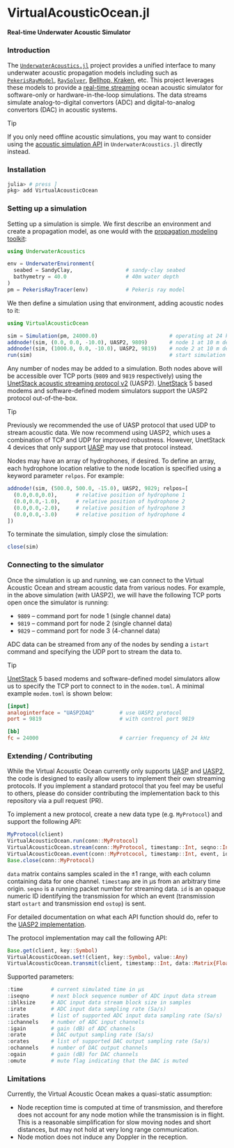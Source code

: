 # VirtualAcousticOcean.jl
**Real-time Underwater Acoustic Simulator**

### Introduction

The [`UnderwaterAcoustics.jl`](https://github.com/org-arl/UnderwaterAcoustics.jl) project provides a unified interface to many underwater acoustic propagation models including such as [`PekerisRayModel`](https://org-arl.github.io/UnderwaterAcoustics.jl/stable/pm_pekeris.html), [`RaySolver`](https://github.com/org-arl/AcousticRayTracers.jl), [Bellhop, Kraken](https://github.com/org-arl/AcousticsToolbox.jl), etc. This project leverages these models to provide a <u>real-time streaming</u> ocean acoustic simulator for software-only or hardware-in-the-loop simulations. The data streams simulate analog-to-digital convertors (ADC) and digital-to-analog convertors (DAC) in acoustic systems.

> [!TIP]
If you only need offline acoustic simulations, you may want to consider using the [acoustic simulation API](https://org-arl.github.io/UnderwaterAcoustics.jl/quickstart.html#channel-modeling) in `UnderwaterAcoustics.jl` directly instead.

### Installation

```julia
julia> # press ]
pkg> add VirtualAcousticOcean
```

### Setting up a simulation

Setting up a simulation is simple. We first describe an environment and create a propagation model, as one would with the [propagation modeling toolkit](https://org-arl.github.io/UnderwaterAcoustics.jl/stable/pm_basic.html):
```julia
using UnderwaterAcoustics

env = UnderwaterEnvironment(
  seabed = SandyClay,                 # sandy-clay seabed
  bathymetry = 40.0                   # 40m water depth
)
pm = PekerisRayTracer(env)            # Pekeris ray model
```

We then define a simulation using that environment, adding acoustic nodes to it:
```julia
using VirtualAcousticOcean

sim = Simulation(pm, 24000.0)                       # operating at 24 kHz nominal frequency
addnode!(sim, (0.0, 0.0, -10.0), UASP2, 9809)       # node 1 at 10 m depth
addnode!(sim, (1000.0, 0.0, -10.0), UASP2, 9819)    # node 2 at 10 m depth, 1 km away
run(sim)                                            # start simulation (non-blocking)
```
Any number of nodes may be added to a simulation. Both nodes above will be accessible over TCP ports (`9809` and `9819` respectively) using the [UnetStack acoustic streaming protocol v2](./docs/uasp2-protocol.md) (UASP2). [UnetStack](http://www.unetstack.net) 5 based modems and software-defined modem simulators support the UASP2 protocol out-of-the-box.

> [!TIP]
Previously we recommended the use of UASP protocol that used UDP to stream acoustic data. We now recommend using UASP2, which uses a combination of TCP and UDP for improved robustness. However, UnetStack 4 devices that only support [UASP](./docs/uasp-protocol.md) may use that protocol instead.

Nodes may have an array of hydrophones, if desired. To define an array, each hydrophone location relative to the node location is specified using a keyword parameter `relpos`. For example:
```julia
addnode!(sim, (500.0, 500.0, -15.0), UASP2, 9829; relpos=[
  (0.0,0.0,0.0),      # relative position of hydrophone 1
  (0.0,0.0,-1.0),     # relative position of hydrophone 2
  (0.0,0.0,-2.0),     # relative position of hydrophone 3
  (0.0,0.0,-3.0)      # relative position of hydrophone 4
])
```
To terminate the simulation, simply close the simulation:
```julia
close(sim)
```

### Connecting to the simulator

Once the simulation is up and running, we can connect to the Virtual Acoustic Ocean and stream acoustic data from various nodes. For example, in the above simulation (with UASP2), we will have the following TCP ports open once the simulator is running:
- `9809` – command port for node 1 (single channel data)
- `9819` – command port for node 2 (single channel data)
- `9829` – command port for node 3 (4-channel data)

ADC data can be streamed from any of the nodes by sending a `istart` command and specifying the UDP port to stream the data to.

> [!TIP]
[UnetStack](www.unetstack.net) 5 based modems and software-defined model simulators allow us to specify the TCP port to connect to in the `modem.toml`. A minimal example `modem.toml` is shown below:

```toml
[input]
analoginterface = "UASP2DAQ"        # use UASP2 protocol
port = 9819                         # with control port 9819

[bb]
fc = 24000                          # carrier frequency of 24 kHz
```

### Extending / Contributing

While the Virtual Acoustic Ocean currently only supports [UASP](./docs/uasp-protocol.md) and [UASP2](./docs/uasp2-protocol.md), the code is designed to easily allow users to implement their own streaming protocols. If you implement a standard protocol that you feel may be useful to others, please do consider contributing the implementation back to this repository via a pull request (PR).

To implement a new protocol, create a new data type (e.g. `MyProtocol`) and support the following API:
```julia
MyProtocol(client)
VirtualAcousticOcean.run(conn::MyProtocol)
VirtualAcousticOcean.stream(conn::MyProtocol, timestamp::Int, seqno::Int, data::Matrix{Float32})
VirtualAcousticOcean.event(conn::MyProtcocol, timestamp::Int, event, id)
Base.close(conn::MyProtocol)
```
`data` matrix contains samples scaled in the ±1 range, with each column containing data for one channel. `timestamp` are in µs from an arbitrary time origin. `seqno` is a running packet number for streaming data. `id` is an opaque numeric ID identifying the transmission for which an event (transmission start `ostart` and transmission end `ostop`) is sent.

For detailed documentation on what each API function should do, refer to the [UASP2 implementation](./src/uasp2.jl).

The protocol implementation may call the following API:
```julia
Base.get(client, key::Symbol)                                                     # get parameter
VirtualAcousticOcean.set!(client, key::Symbol, value::Any)                        # set parameter
VirtualAcousticOcean.transmit(client, timestamp::Int, data::Matrix{Float32}, id)  # transmit a signal
```

Supported parameters:
```julia
:time         # current simulated time in µs
:iseqno       # next block sequence number of ADC input data stream
:iblksize     # ADC input data stream block size in samples
:irate        # ADC input data sampling rate (Sa/s)
:irates       # list of supported ADC input data sampling rate (Sa/s)
:ichannels    # number of ADC input channels
:igain        # gain (dB) of ADC channels
:orate        # DAC output sampling rate (Sa/s)
:orates       # list of supported DAC output sampling rate (Sa/s)
:ochannels    # number of DAC output channels
:ogain        # gain (dB) for DAC channels
:omute        # mute flag indicating that the DAC is muted
```

### Limitations

Currently, the Virtual Acoustic Ocean makes a quasi-static assumption:
- Node reception time is computed at time of transmission, and therefore does not account for any node motion while the transmission is in flight. This is a reasonable simplification for slow moving nodes and short distances, but may not hold at very long range communication.
- Node motion does not induce any Doppler in the reception.
